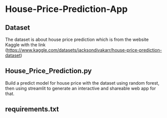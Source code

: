 # House-Price-Prediction-App



## Dataset
The dataset is about house price prediction which is from the website Kaggle with the link (https://www.kaggle.com/datasets/jacksondivakarr/house-price-prediction-dataset)



## House_Price_Prediction.py
Build a predict model for house price with the dataset using random forest, then using streamlit to generate an interactive and shareable web app for that.



## requirements.txt


